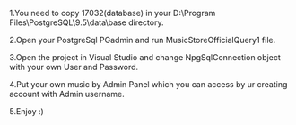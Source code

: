 1.You need to copy 17032(database) in your D:\Program Files\PostgreSQL\9.5\data\base directory.

2.Open your PostgreSql PGadmin and run MusicStoreOfficialQuery1 file.

3.Open the project in Visual Studio and change NpgSqlConnection object with your own User and Password.

4.Put your own music by Admin Panel which you can access by ur creating account with Admin username.

5.Enjoy :)
